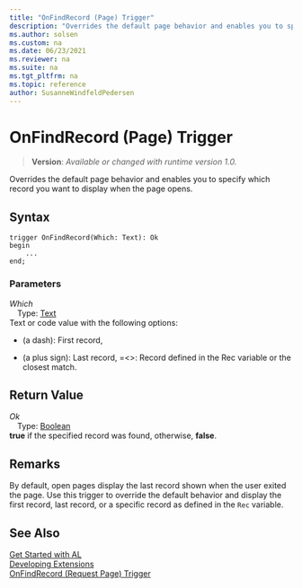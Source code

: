 ```yaml
---
title: "OnFindRecord (Page) Trigger"
description: "Overrides the default page behavior and enables you to specify which record you want to display when the page opens."
ms.author: solsen
ms.custom: na
ms.date: 06/23/2021
ms.reviewer: na
ms.suite: na
ms.tgt_pltfrm: na
ms.topic: reference
author: SusanneWindfeldPedersen
---
```

[//]: # (START>DO_NOT_EDIT)
[//]: # (IMPORTANT:Do not edit any of the content between here and the END>DO_NOT_EDIT.)
[//]: # (Any modifications should be made in the .xml files in the ModernDev repo.)

# OnFindRecord (Page) Trigger
> **Version**: _Available or changed with runtime version 1.0._

Overrides the default page behavior and enables you to specify which record you want to display when the page opens.


## Syntax
```AL
trigger OnFindRecord(Which: Text): Ok
begin
    ...
end;
```

### Parameters

*Which*  
&emsp;Type: [Text](../../methods-auto/text/text-data-type.md)  
Text or code value with the following options:
- (a dash): First record,
+ (a plus sign): Last record,
=\<\>: Record defined in the Rec variable or the closest match.  


## Return Value

*Ok*  
&emsp;Type: [Boolean](../../methods-auto/boolean/boolean-data-type.md)  
**true** if the specified record was found, otherwise, **false**.  

[//]: # (IMPORTANT: END>DO_NOT_EDIT)

## Remarks  

By default, open pages display the last record shown when the user exited the page. Use this trigger to override the default behavior and display the first record, last record, or a specific record as defined in the `Rec` variable.  

## See Also  
[Get Started with AL](../../devenv-get-started.md)  
[Developing Extensions](../../devenv-dev-overview.md)  
[OnFindRecord (Request Page) Trigger](../requestpage/devenv-onfindrecord-requestpage-trigger.md)

